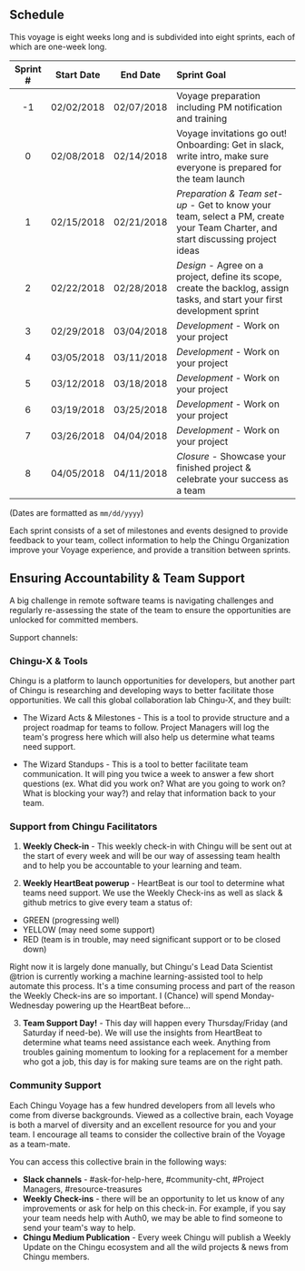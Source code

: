 ## Schedule

This voyage is eight weeks long and is subdivided into eight sprints, each of which are one-week long. 

| Sprint # | Start Date |  End Date  | Sprint Goal                              |
|:--------:|:----------:|:----------:|:-----------------------------------------|
|    -1    | 02/02/2018 | 02/07/2018 | Voyage preparation including PM notification and training |
|    0     | 02/08/2018 | 02/14/2018 | Voyage invitations go out! Onboarding: Get in slack, write intro, make sure everyone is prepared for the team launch              |
|    1     | 02/15/2018 | 02/21/2018 | *_Preparation & Team set-up_* - Get to know your team, select a PM, create your Team Charter, and start discussing project ideas |
|    2     | 02/22/2018 | 02/28/2018 | *_Design_* - Agree on a project, define its scope, create the backlog, assign tasks, and start your first development sprint |
|    3     | 02/29/2018 | 03/04/2018 | *_Development_* - Work on your project       |
|    4     | 03/05/2018 | 03/11/2018 | *_Development_* - Work on your project       |
|    5     | 03/12/2018 | 03/18/2018 | *_Development_* - Work on your project       |
|    6     | 03/19/2018 | 03/25/2018 | *_Development_* - Work on your project       |
|    7     | 03/26/2018 | 04/04/2018 | *_Development_* - Work on your project       |
|    8     | 04/05/2018 | 04/11/2018 | *_Closure_* - Showcase your finished project & celebrate your success as a team |

(Dates are formatted as `mm/dd/yyyy`)

Each sprint consists of a set of milestones and events designed to provide feedback to your team, collect information to help the Chingu Organization improve your Voyage experience, and provide a transition between sprints.

## Ensuring Accountability & Team Support 

A big challenge in remote software teams is navigating challenges and regularly re-assessing the state of the team to ensure the opportunities are unlocked for committed members. 

Support channels: 

### Chingu-X & Tools 

Chingu is a platform to launch opportunities for developers, but another part of Chingu is researching and developing ways to better facilitate those opportunities. We call this global collaboration lab Chingu-X, and they built: 

* The Wizard Acts & Milestones - This is a tool to provide structure and a project roadmap for teams to follow. Project Managers will log the team's progress here which will also help us determine what teams need support. 

* The Wizard Standups - This is a tool to better facilitate team communication. It will ping you twice a week to answer a few short questions (ex. What did you work on? What are you going to work on? What is blocking your way?) and relay that information back to your team. 

### Support from Chingu Facilitators

1. **Weekly Check-in** - This weekly check-in with Chingu will be sent out at the start of every week and will be our way of assessing team health and to help you be accountable to your learning and team. 

2. **Weekly HeartBeat powerup** - HeartBeat is our tool to determine what teams need support. We use the Weekly Check-ins as well as slack & github metrics to give every team a status of: 

* GREEN (progressing well) 
* YELLOW (may need some support)
* RED (team is in trouble, may need significant support or to be closed down)

Right now it is largely done manually, but Chingu's Lead Data Scientist @trion is currently working a machine learning-assisted tool to help automate this process. It's a time consuming process and part of the reason the Weekly Check-ins are so important. I (Chance) will spend Monday-Wednesday powering up the HeartBeat before... 

3. **Team Support Day!** - This day will happen every Thursday/Friday (and Saturday if need-be). We will use the insights from HeartBeat to determine what teams need assistance each week. Anything from troubles gaining momentum to looking for a replacement for a member who got a job, this day is for making sure teams are on the right path. 

### Community Support

Each Chingu Voyage has a few hundred developers from all levels who come from diverse backgrounds. Viewed as a collective brain, each Voyage is both a marvel of diversity and an excellent resource for you and your team. I encourage all teams to consider the collective brain of the Voyage as a team-mate. 

You can access this collective brain in the following ways: 

* **Slack channels** - #ask-for-help-here, #community-cht, #Project Managers, #resource-treasures
* **Weekly Check-ins** - there will be an opportunity to let us know of any improvements or ask for help on this check-in. For example, if you say your team needs help with Auth0, we may be able to find someone to send your team's way to help. 
* **Chingu Medium Publication** - Every week Chingu will publish a Weekly Update on the Chingu ecosystem and all the wild projects & news from Chingu members. 